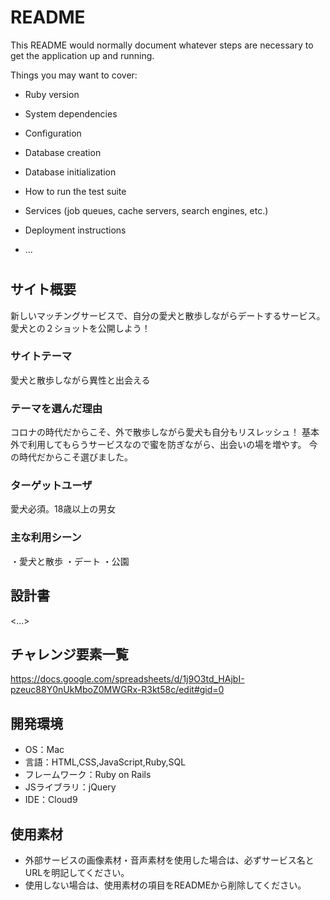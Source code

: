 # README

This README would normally document whatever steps are necessary to get the
application up and running.

Things you may want to cover:

* Ruby version

* System dependencies

* Configuration

* Database creation

* Database initialization

* How to run the test suite

* Services (job queues, cache servers, search engines, etc.)

* Deployment instructions

* ...

# <Dog house>

## サイト概要
新しいマッチングサービスで、自分の愛犬と散歩しながらデートするサービス。
愛犬との２ショットを公開しよう！
### サイトテーマ
愛犬と散歩しながら異性と出会える

### テーマを選んだ理由
コロナの時代だからこそ、外で散歩しながら愛犬も自分もリスレッシュ！
基本外で利用してもらうサービスなので蜜を防ぎながら、出会いの場を増やす。
今の時代だからこそ選びました。
### ターゲットユーザ
愛犬必須。18歳以上の男女

### 主な利用シーン
・愛犬と散歩
・デート
・公園
## 設計書
<...>

## チャレンジ要素一覧
https://docs.google.com/spreadsheets/d/1j9O3td_HAjbI-pzeuc88Y0nUkMboZ0MWGRx-R3kt58c/edit#gid=0

## 開発環境
- OS：Mac
- 言語：HTML,CSS,JavaScript,Ruby,SQL
- フレームワーク：Ruby on Rails
- JSライブラリ：jQuery
- IDE：Cloud9

## 使用素材
- 外部サービスの画像素材・音声素材を使用した場合は、必ずサービス名とURLを明記してください。
- 使用しない場合は、使用素材の項目をREADMEから削除してください。
